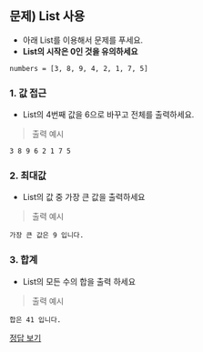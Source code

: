 ## 문제) List 사용

* 아래 List를 이용해서 문제를 푸세요.
* **List의 시작은 0인 것을 유의하세요** 

```
numbers = [3, 8, 9, 4, 2, 1, 7, 5]
```

### 1. 값 접근
* List의 4번째 값을 6으로 바꾸고 전체를 출력하세요.

> 출력 예시

```
3 8 9 6 2 1 7 5 
```

### 2. 최대값
* List의 값 중 가장 큰 값을 출력하세요

> 출력 예시

```
가장 큰 값은 9 입니다.
```

### 3. 합계
* List의 모든 수의 합을 출력 하세요

> 출력 예시

```
합은 41 입니다.
```

[정답 보기](quiz01.py)

